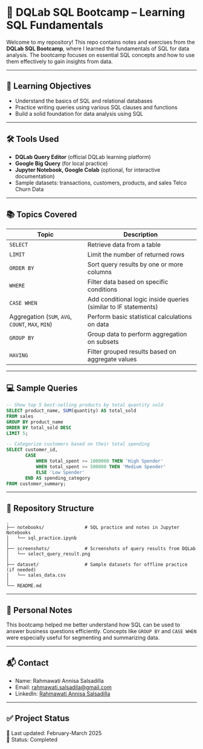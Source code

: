 # 📘 DQLab SQL Bootcamp – Learning SQL Fundamentals

Welcome to my repository! This repo contains notes and exercises from the **DQLab SQL Bootcamp**, where I learned the fundamentals of SQL for data analysis. The bootcamp focuses on essential SQL concepts and how to use them effectively to gain insights from data.

---

## 🎯 Learning Objectives

- Understand the basics of SQL and relational databases
- Practice writing queries using various SQL clauses and functions
- Build a solid foundation for data analysis using SQL

---

## 🛠️ Tools Used

- **DQLab Query Editor** (official DQLab learning platform)
- **Google Big Query** (for local practice)
- **Jupyter Notebook, Google Colab** (optional, for interactive documentation)
- Sample datasets: transactions, customers, products, and sales Telco Churn Data

---

## 📚 Topics Covered

| Topic                      | Description                                                                      |
|---------------------------|----------------------------------------------------------------------------------|
| `SELECT`                  | Retrieve data from a table                                                       |
| `LIMIT`                   | Limit the number of returned rows                                                |
| `ORDER BY`                | Sort query results by one or more columns                                        |
| `WHERE`                   | Filter data based on specific conditions                                         |
| `CASE WHEN`               | Add conditional logic inside queries (similar to IF statements)                  |
| Aggregation (`SUM`, `AVG`, `COUNT`, `MAX`, `MIN`) | Perform basic statistical calculations on data                    |
| `GROUP BY`                | Group data to perform aggregation on subsets                                     |
| `HAVING`                  | Filter grouped results based on aggregate values                                 |

---

## 💻 Sample Queries

```sql
-- Show top 5 best-selling products by total quantity sold
SELECT product_name, SUM(quantity) AS total_sold
FROM sales
GROUP BY product_name
ORDER BY total_sold DESC
LIMIT 5;
```

```sql
-- Categorize customers based on their total spending
SELECT customer_id,
       CASE 
           WHEN total_spent >= 1000000 THEN 'High Spender'
           WHEN total_spent >= 500000 THEN 'Medium Spender'
           ELSE 'Low Spender'
       END AS spending_category
FROM customer_summary;
```

---

## 📁 Repository Structure

```
.
├── notebooks/               # SQL practice and notes in Jupyter Notebooks
│   └── sql_practice.ipynb
│
├── screenshots/             # Screenshots of query results from DQLab
│   └── select_query_result.png
│
├── dataset/                 # Sample datasets for offline practice (if needed)
│   └── sales_data.csv
│
└── README.md
```

---

## 📝 Personal Notes

This bootcamp helped me better understand how SQL can be used to answer business questions efficiently. Concepts like `GROUP BY` and `CASE WHEN` were especially useful for segmenting and summarizing data.

---

## 📬 Contact

- Name: Rahmawati Annisa Salsadilla  
- Email: rahmawati.salsadila@gmail.com  
- LinkedIn: [Rahmawati Annisa Salsadilla](https://www.linkedin.com/in/rahmawatiannisasalsadilla/)

---

## ✅ Project Status

📅 Last updated: February-March 2025  
🚀 Status: Completed  

